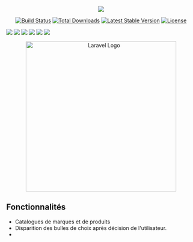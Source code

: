 <p align="center"><a href="https://laravel.com" target="_blank"><img src="https://github.com/mathlan/sneakme/assets/79312930/875e162c-8dbb-4ed6-8f10-cfe14cde5238"/></a></p>



<p align="center">
<a href="https://github.com/laravel/framework/actions"><img src="https://github.com/laravel/framework/workflows/tests/badge.svg" alt="Build Status"></a>
<a href="https://packagist.org/packages/laravel/framework"><img src="https://img.shields.io/packagist/dt/laravel/framework" alt="Total Downloads"></a>
<a href="https://packagist.org/packages/laravel/framework"><img src="https://img.shields.io/packagist/v/laravel/framework" alt="Latest Stable Version"></a>
<a href="https://packagist.org/packages/laravel/framework"><img src="https://img.shields.io/packagist/l/laravel/framework" alt="License"></a>
</p>
<img src="https://github.com/mathlan/sneakme/assets/79312930/2964b25f-bdec-45e2-922b-6633bd2e045e"/>
<img src="https://github.com/mathlan/sneakme/assets/79312930/57020c3c-fe80-4eea-ba74-5113d9ae9e38"/>
<img src="https://github.com/mathlan/sneakme/assets/79312930/aacdb6c6-a6d2-4e1f-825d-2c52a8afca1e"/>
<img src="https://github.com/mathlan/sneakme/assets/79312930/59cb7b8c-e516-423a-a162-a384efa0fc9e"/>
<img src="https://github.com/mathlan/sneakme/assets/79312930/6c972c60-0235-4475-8aee-52d89b17da3e"/>
<img src="https://github.com/mathlan/sneakme/assets/79312930/447f5024-b564-4eed-9ca8-66ca74461dc8"/>

<p align="center"><a href="https://laravel.com" target="_blank"><img src="https://raw.githubusercontent.com/laravel/art/master/logo-lockup/5%20SVG/2%20CMYK/1%20Full%20Color/laravel-logolockup-cmyk-red.svg" width="400" alt="Laravel Logo"></a></p>

## Fonctionnalités

- Catalogues de marques et de produits
- Disparition des bulles de choix après décision de l'utilisateur.
- 
